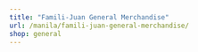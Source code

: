 ```yaml
---
title: "Famili-Juan General Merchandise"
url: /manila/famili-juan-general-merchandise/
shop: general
---
```

